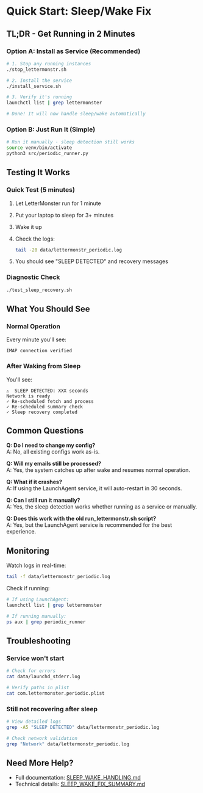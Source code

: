 # Quick Start: Sleep/Wake Fix

## TL;DR - Get Running in 2 Minutes

### Option A: Install as Service (Recommended)

```bash
# 1. Stop any running instances
./stop_lettermonstr.sh

# 2. Install the service
./install_service.sh

# 3. Verify it's running
launchctl list | grep lettermonster

# Done! It will now handle sleep/wake automatically
```

### Option B: Just Run It (Simple)

```bash
# Run it manually - sleep detection still works
source venv/bin/activate
python3 src/periodic_runner.py
```

## Testing It Works

### Quick Test (5 minutes)

1. Let LetterMonster run for 1 minute
2. Put your laptop to sleep for 3+ minutes  
3. Wake it up
4. Check the logs:

   ```bash
   tail -20 data/lettermonstr_periodic.log
   ```

5. You should see "SLEEP DETECTED" and recovery messages

### Diagnostic Check

```bash
./test_sleep_recovery.sh
```

## What You Should See

### Normal Operation

Every minute you'll see:

```log
IMAP connection verified
```

### After Waking from Sleep

You'll see:

```log
⚠️  SLEEP DETECTED: XXX seconds
Network is ready
✓ Re-scheduled fetch and process
✓ Re-scheduled summary check
✓ Sleep recovery completed
```

## Common Questions

**Q: Do I need to change my config?**  
A: No, all existing configs work as-is.

**Q: Will my emails still be processed?**  
A: Yes, the system catches up after wake and resumes normal operation.

**Q: What if it crashes?**  
A: If using the LaunchAgent service, it will auto-restart in 30 seconds.

**Q: Can I still run it manually?**  
A: Yes, the sleep detection works whether running as a service or manually.

**Q: Does this work with the old run_lettermonstr.sh script?**  
A: Yes, but the LaunchAgent service is recommended for the best experience.

## Monitoring

Watch logs in real-time:

```bash
tail -f data/lettermonstr_periodic.log
```

Check if running:

```bash
# If using LaunchAgent:
launchctl list | grep lettermonster

# If running manually:
ps aux | grep periodic_runner
```

## Troubleshooting

### Service won't start

```bash
# Check for errors
cat data/launchd_stderr.log

# Verify paths in plist
cat com.lettermonster.periodic.plist
```

### Still not recovering after sleep

```bash
# View detailed logs
grep -A5 "SLEEP DETECTED" data/lettermonstr_periodic.log

# Check network validation
grep "Network" data/lettermonstr_periodic.log
```

## Need More Help?

- Full documentation: [SLEEP_WAKE_HANDLING.md](SLEEP_WAKE_HANDLING.md)
- Technical details: [SLEEP_WAKE_FIX_SUMMARY.md](SLEEP_WAKE_FIX_SUMMARY.md)
